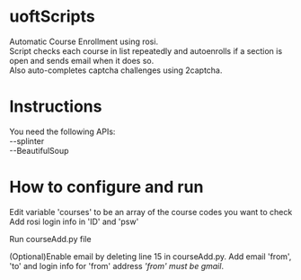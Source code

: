 # uoftScripts
Automatic Course Enrollment using rosi.<br />
Script checks each course in list repeatedly and autoenrolls if a section is open and sends email when it does so.<br />
Also auto-completes captcha challenges using 2captcha.<br />


# Instructions
You need the following APIs:<br />
--splinter<br />
--BeautifulSoup<br />


# How to configure and run
Edit variable 'courses' to be an array of the course codes you want to check <br />
Add rosi login info in 'ID' and 'psw'<br />

Run courseAdd.py file<br />

(Optional)Enable email by deleting line 15 in courseAdd.py. Add email 'from', 'to' and login info for 'from' address *'from' must be gmail*. 
